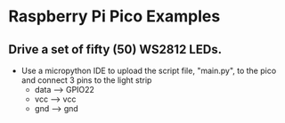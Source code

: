 # Raspberry Pi Pico Examples 

## Drive a set of fifty (50) WS2812 LEDs.
- Use a micropython IDE to upload the script file, "main.py", to the pico and connect 3 pins to the light strip
  - data --> GPIO22
  - vcc  --> vcc
  - gnd  --> gnd 